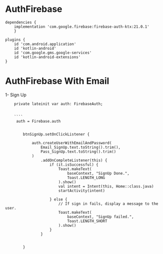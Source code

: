 # AuthFirebase

```
dependencies {
    implementation 'com.google.firebase:firebase-auth-ktx:21.0.1'
    }
```

```
plugins {
    id 'com.android.application'
    id 'kotlin-android'
    id 'com.google.gms.google-services'
    id 'kotlin-android-extensions'
}
```

# AuthFirebase With Email
1- Sign Up
```
    private lateinit var auth: FirebaseAuth;
    
    
    ````
     auth = Firebase.auth


        btnSignUp.setOnClickListener {

            auth.createUserWithEmailAndPassword(
                Email_SignUp.text.toString().trim(),
                Pass_SignUp.text.toString().trim()
            )
                .addOnCompleteListener(this) {
                    if (it.isSuccessful) {
                        Toast.makeText(
                            baseContext, "SignUp Done.",
                            Toast.LENGTH_LONG
                        ).show()
                        val intent = Intent(this, Home::class.java)
                        startActivity(intent)

                    } else {
                        // If sign in fails, display a message to the user.
                        Toast.makeText(
                            baseContext, "SignUp failed.",
                            Toast.LENGTH_SHORT
                        ).show()
                    }
                }


        }
```

